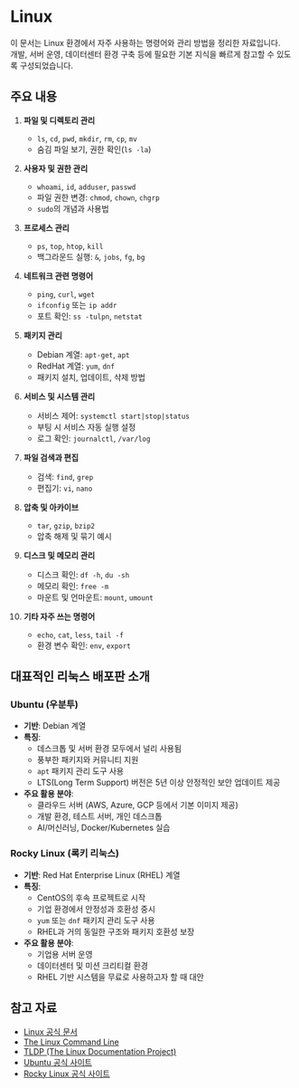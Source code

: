 # Linux

이 문서는 Linux 환경에서 자주 사용하는 명령어와 관리 방법을 정리한 자료입니다.  
개발, 서버 운영, 데이터센터 환경 구축 등에 필요한 기본 지식을 빠르게 참고할 수 있도록 구성되었습니다.

## 주요 내용

1. **파일 및 디렉토리 관리**
   - `ls`, `cd`, `pwd`, `mkdir`, `rm`, `cp`, `mv`
   - 숨김 파일 보기, 권한 확인(`ls -la`)

2. **사용자 및 권한 관리**
   - `whoami`, `id`, `adduser`, `passwd`
   - 파일 권한 변경: `chmod`, `chown`, `chgrp`
   - `sudo`의 개념과 사용법

3. **프로세스 관리**
   - `ps`, `top`, `htop`, `kill`
   - 백그라운드 실행: `&`, `jobs`, `fg`, `bg`

4. **네트워크 관련 명령어**
   - `ping`, `curl`, `wget`
   - `ifconfig` 또는 `ip addr`
   - 포트 확인: `ss -tulpn`, `netstat`

5. **패키지 관리**
   - Debian 계열: `apt-get`, `apt`
   - RedHat 계열: `yum`, `dnf`
   - 패키지 설치, 업데이트, 삭제 방법

6. **서비스 및 시스템 관리**
   - 서비스 제어: `systemctl start|stop|status`
   - 부팅 시 서비스 자동 실행 설정
   - 로그 확인: `journalctl`, `/var/log`

7. **파일 검색과 편집**
   - 검색: `find`, `grep`
   - 편집기: `vi`, `nano`

8. **압축 및 아카이브**
   - `tar`, `gzip`, `bzip2`
   - 압축 해제 및 묶기 예시

9. **디스크 및 메모리 관리**
   - 디스크 확인: `df -h`, `du -sh`
   - 메모리 확인: `free -m`
   - 마운트 및 언마운트: `mount`, `umount`

10. **기타 자주 쓰는 명령어**
    - `echo`, `cat`, `less`, `tail -f`
    - 환경 변수 확인: `env`, `export`


## 대표적인 리눅스 배포판 소개

### Ubuntu (우분투)
- **기반**: Debian 계열  
- **특징**:
  - 데스크톱 및 서버 환경 모두에서 널리 사용됨
  - 풍부한 패키지와 커뮤니티 지원
  - `apt` 패키지 관리 도구 사용
  - LTS(Long Term Support) 버전은 5년 이상 안정적인 보안 업데이트 제공  
- **주요 활용 분야**:
  - 클라우드 서버 (AWS, Azure, GCP 등에서 기본 이미지 제공)
  - 개발 환경, 테스트 서버, 개인 데스크톱
  - AI/머신러닝, Docker/Kubernetes 실습

### Rocky Linux (록키 리눅스)
- **기반**: Red Hat Enterprise Linux (RHEL) 계열  
- **특징**:
  - CentOS의 후속 프로젝트로 시작
  - 기업 환경에서 안정성과 호환성 중시
  - `yum` 또는 `dnf` 패키지 관리 도구 사용
  - RHEL과 거의 동일한 구조와 패키지 호환성 보장  
- **주요 활용 분야**:
  - 기업용 서버 운영
  - 데이터센터 및 미션 크리티컬 환경
  - RHEL 기반 시스템을 무료로 사용하고자 할 때 대안


## 참고 자료
- [Linux 공식 문서](https://www.kernel.org/doc/)
- [The Linux Command Line](http://linuxcommand.org/)
- [TLDP (The Linux Documentation Project)](https://tldp.org/)
- [Ubuntu 공식 사이트](https://ubuntu.com/)
- [Rocky Linux 공식 사이트](https://rockylinux.org/)
